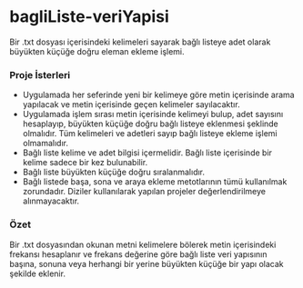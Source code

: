 # bagliListe-veriYapisi
Bir .txt dosyası içerisindeki kelimeleri sayarak bağlı listeye adet olarak büyükten  küçüğe doğru eleman ekleme işlemi.

### Proje İsterleri
* Uygulamada her seferinde yeni bir kelimeye göre metin içerisinde arama yapılacak ve metin içerisinde geçen kelimeler sayılacaktır.
* Uygulamada işlem sırası metin içerisinde kelimeyi bulup, adet sayısını hesaplayıp, büyükten küçüğe doğru bağlı listeye eklenmesi şeklinde olmalıdır. Tüm kelimeleri ve adetleri sayıp bağlı listeye ekleme işlemi olmamalıdır. 
* Bağlı liste kelime ve adet bilgisi içermelidir. Bağlı liste içerisinde bir kelime sadece bir kez bulunabilir.
* Bağlı liste büyükten küçüğe doğru sıralanmalıdır.
* Bağlı listede başa, sona ve araya ekleme metotlarının tümü kullanılmak zorundadır. Diziler kullanılarak yapılan projeler değerlendirilmeye alınmayacaktır.

### Özet
Bir .txt dosyasından okunan metni kelimelere bölerek metin içerisindeki frekansı hesaplanır ve frekans değerine göre bağlı liste veri yapısının başına, sonuna veya herhangi bir yerine büyükten küçüğe bir yapı olacak şekilde eklenir.
